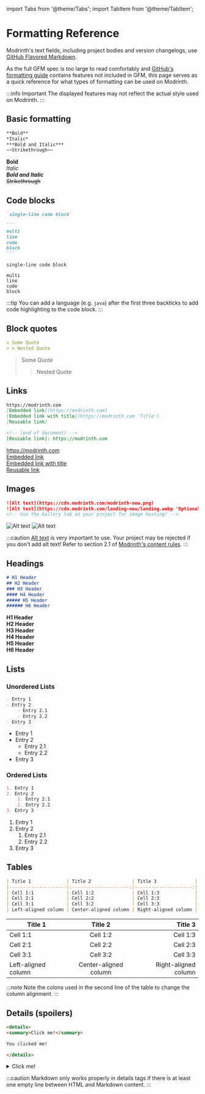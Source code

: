 import Tabs from '@theme/Tabs';
import TabItem from '@theme/TabItem';

# Formatting Reference

Modrinth's text fields, including project bodies and version changelogs, use [GitHub Flavored Markdown](https://github.github.com/gfm).

As the full GFM spec is too large to read comfortably and [GitHub's formatting guide](https://docs.github.com/en/get-started/writing-on-github/getting-started-with-writing-and-formatting-on-github/basic-writing-and-formatting-syntax) contains features not included in GFM, this page serves as a quick reference for what types of formatting can be used on Modrinth.

:::info Important
The displayed features may not reflect the actual style used on Modrinth.
:::

## Basic formatting

<Tabs>
<TabItem value="source" label="Source">

```markdown
**Bold**
*Italic*
***Bold and Italic***
~~Strikethrough~~
```

</TabItem>
<TabItem value="preview" label="Preview">

**Bold**  
*Italic*  
***Bold and Italic***  
~~Strikethrough~~

</TabItem>
</Tabs>

## Code blocks

<Tabs>
<TabItem value="source" label="Source">

````markdown
`single-line code block`

```
multi
line
code
block
```
````

</TabItem>
<TabItem value="preview" label="Preview">

`single-line code block`

```
multi
line
code
block
```

</TabItem>
</Tabs>

:::tip
You can add a language (e.g. `java`) after the first three backticks to add code highlighting to the code block.
:::

## Block quotes

<Tabs>
<TabItem value="source" label="Source">

```markdown
> Some Quote
> > Nested Quote
```

</TabItem>
<TabItem value="preview" label="Preview">

> Some Quote
> > Nested Quote

</TabItem>
</Tabs>

## Links

<Tabs>
<TabItem value="source" label="Source">

```markdown
https://modrinth.com
[Embedded link](https://modrinth.com)
[Embedded link with title](https://modrinth.com 'Title')
[Reusable link]

<!-- (end of document) -->
[Reusable link]: https://modrinth.com
```

</TabItem>
<TabItem value="preview" label="Preview">

https://modrinth.com  
[Embedded link](https://modrinth.com)  
[Embedded link with title](https://modrinth.com 'Title')  
[Reusable link]

[Reusable link]: https://modrinth.com

</TabItem>
</Tabs>

## Images

<Tabs>
<TabItem value="source" label="Source">

```markdown
![Alt text](https://cdn.modrinth.com/modrinth-new.png)
![Alt text](https://cdn.modrinth.com/landing-new/landing.webp 'Optional title')
<!-- Use the Gallery tab on your project for image hosting! -->
```

</TabItem>
<TabItem value="preview" label="Preview">

![Alt text](https://cdn.modrinth.com/modrinth-new.png)
![Alt text](https://cdn.modrinth.com/landing-new/landing.webp 'Optional title')

</TabItem>
</Tabs>

:::caution
[Alt text](https://accessibility.huit.harvard.edu/describe-content-images) is very important to use. Your project may be rejected if you don't add alt text! Refer to section 2.1 of [Modrinth's content rules](https://modrinth.com/legal/rules#general-expectations).
:::

## Headings

<Tabs>
<TabItem value="source" label="Source">

```markdown
# H1 Header
## H2 Header
### H3 Header
#### H4 Header
##### H5 Header
###### H6 Header
```

</TabItem>
<TabItem value="preview" label="Preview">
<strong>
<div style={{fontSize: 48}}>H1 Header</div>
<div style={{fontSize: 24}}>H2 Header</div>
<div style={{fontSize: 20}}>H3 Header</div>
<div style={{fontSize: 16}}>H4 Header</div>
<div style={{fontSize: 14}}>H5 Header</div>
<div style={{fontSize: 13.6}}>H6 Header</div>
</strong>
</TabItem>
</Tabs>

## Lists

### Unordered Lists

<Tabs>
<TabItem value="source" label="Source">

```markdown
- Entry 1
- Entry 2
    - Entry 2.1
    - Entry 2.2
- Entry 3
```

</TabItem>
<TabItem value="preview" label="Preview">

- Entry 1
- Entry 2
    - Entry 2.1
    - Entry 2.2
- Entry 3

</TabItem>
</Tabs>

### Ordered Lists

<Tabs>
<TabItem value="source" label="Source">

```markdown
1. Entry 1
2. Entry 2
    1. Entry 2.1
    2. Entry 2.2
3. Entry 3
```

</TabItem>
<TabItem value="preview" label="Preview">

1. Entry 1
2. Entry 2
    1. Entry 2.1
    2. Entry 2.2
3. Entry 3

</TabItem>
</Tabs>

## Tables

<Tabs>
<TabItem value="source" label="Source">

```markdown
| Title 1             | Title 2               | Title 3              |
|---------------------|:---------------------:|---------------------:|
| Cell 1:1            | Cell 1:2              | Cell 1:3             |
| Cell 2:1            | Cell 2:2              | Cell 2:3             |
| Cell 3:1            | Cell 3:2              | Cell 3:3             |
| Left-aligned column | Center-aligned column | Right-aligned column |
```

</TabItem>
<TabItem value="preview" label="Preview">

| Title 1             | Title 2               | Title 3              |
|---------------------|:---------------------:|---------------------:|
| Cell 1:1            | Cell 1:2              | Cell 1:3             |
| Cell 2:1            | Cell 2:2              | Cell 2:3             |
| Cell 3:1            | Cell 3:2              | Cell 3:3             |
| Left-aligned column | Center-aligned column | Right-aligned column |

</TabItem>
</Tabs>

:::note
Note the colons used in the second line of the table to change the column alignment.
:::

## Details (spoilers)

<Tabs>
<TabItem value="source" label="Source">

```html
<details>
<summary>Click me!</summary>

You clicked me!

</details>
```

</TabItem>
<TabItem value="preview" label="Preview">
<details>
<summary>Click me!</summary>
You clicked me!
</details>
</TabItem>
</Tabs>

:::caution
Markdown only works properly in details tags if there is at least one empty line between HTML and Markdown content.
:::
